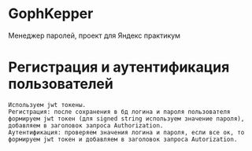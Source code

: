 # GophKepper
Менеджер паролей, проект для Яндекс практикум

# Регистрация и аутентификация пользователей

	Используем jwt токены. 
	Регистрация: после сохранения в бд логина и пароля пользователя формируем jwt токен (для signed string используем значение пароля), добавляем в заголовок запроса Authorization.	
	Аутентификация: проверяем значения логина и пароля, если все ок, то формируем jwt токен и добавляем в заголовок запроса Autorization.


